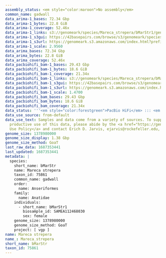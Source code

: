 ```yaml
---
assembly_status: <em style="color:maroon">No assembly</em>
common_name: gadwall
data_arima-1_bases: 72.34 Gbp
data_arima-1_bytes: 22.8 GiB
data_arima-1_coverage: 52.46x
data_arima-1_links: s3://genomeark/species/Mareca_strepera/bMarStr1/genomic_data/arima/<br>
data_arima-1_s3gui: https://42basepairs.com/browse/s3/genomeark/species/Mareca_strepera/bMarStr1/genomic_data/arima/
data_arima-1_s3url: https://genomeark.s3.amazonaws.com/index.html?prefix=species/Mareca_strepera/bMarStr1/genomic_data/arima/
data_arima-1_scale: 2.9560
data_arima_bases: 72.34 Gbp
data_arima_bytes: 22.8 GiB
data_arima_coverage: 52.46x
data_pacbiohifi_bam-1_bases: 29.43 Gbp
data_pacbiohifi_bam-1_bytes: 18.6 GiB
data_pacbiohifi_bam-1_coverage: 21.34x
data_pacbiohifi_bam-1_links: s3://genomeark/species/Mareca_strepera/bMarStr1/genomic_data/pacbio_hifi/<br>
data_pacbiohifi_bam-1_s3gui: https://42basepairs.com/browse/s3/genomeark/species/Mareca_strepera/bMarStr1/genomic_data/pacbio_hifi/
data_pacbiohifi_bam-1_s3url: https://genomeark.s3.amazonaws.com/index.html?prefix=species/Mareca_strepera/bMarStr1/genomic_data/pacbio_hifi/
data_pacbiohifi_bam-1_scale: 1.4700
data_pacbiohifi_bam_bases: 29.43 Gbp
data_pacbiohifi_bam_bytes: 18.6 GiB
data_pacbiohifi_bam_coverage: 21.34x
data_status: '''<em style="color:forestgreen">PacBio HiFi</em> ::: <em style="color:forestgreen">Arima</em>'''
data_use_source: from-default
data_use_text: Samples and data come from a variety of sources. To support fair and
  productive use of this data, please abide by the <a href="https://genome10k.soe.ucsc.edu/data-use-policies/">Data
  Use Policy</a> and contact Erich D. Jarvis, ejarvis@rockefeller.edu, with any questions.
genome_size: 1378980000
genome_size_display: 1.38 Gbp
genome_size_method: GoaT
last_raw_data: 1687353441
last_updated: 1687353441
metadata: |
  species:
    short_name: bMarStr
    name: Mareca strepera
    taxon_id: 75861
    common_name: gadwall
    order:
      name: Anseriformes
    family:
      name: Anatidae
    individuals:
      - short_name: bMarStr1
        biosample_id: SAMEA112468030
        sex: female
    genome_size: 1378980000
    genome_size_method: GoaT
    project: [ vgp ]
name: Mareca strepera
name_: Mareca_strepera
short_name: bMarStr
taxon_id: 75861
---
```

